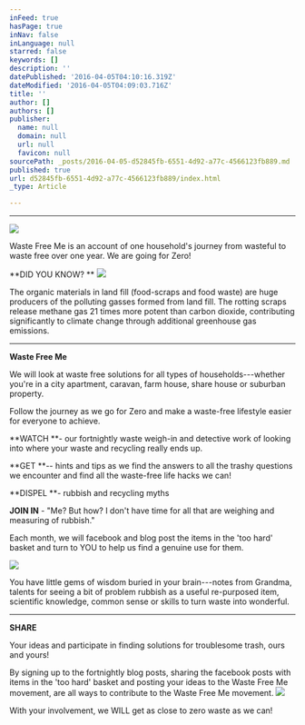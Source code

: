 ```yaml
---
inFeed: true
hasPage: true
inNav: false
inLanguage: null
starred: false
keywords: []
description: ''
datePublished: '2016-04-05T04:10:16.319Z'
dateModified: '2016-04-05T04:09:03.716Z'
title: ''
author: []
authors: []
publisher:
  name: null
  domain: null
  url: null
  favicon: null
sourcePath: _posts/2016-04-05-d52845fb-6551-4d92-a77c-4566123fb889.md
published: true
url: d52845fb-6551-4d92-a77c-4566123fb889/index.html
_type: Article

---
```

****
![](https://the-grid-user-content.s3-us-west-2.amazonaws.com/c3dbae8d-11d0-4c93-92bb-e164ffb9be93.png)

Waste Free Me is an account of one household's journey from wasteful to
waste free over one year. We are going for Zero!

**DID YOU KNOW? **
![](https://the-grid-user-content.s3-us-west-2.amazonaws.com/98df3ddb-55ba-4ce2-9892-79e3ee5f500e.jpg)

The organic materials in land fill (food-scraps and food waste) are
huge producers of the polluting gasses formed from land fill. The rotting
scraps release methane gas 21 times more potent than carbon dioxide,
contributing significantly to climate change through additional greenhouse gas
emissions.

****

**Waste
Free Me**

We will look at
waste free solutions for all types of households---whether you're in a city
apartment, caravan, farm house, share house or suburban property.

Follow the journey as we go for Zero and make a waste-free lifestyle
easier for everyone to achieve.

**WATCH **- our fortnightly waste weigh-in and detective work of looking
into where your waste and recycling really ends up.

**GET **-- hints and tips as we find the answers to all the trashy questions
we encounter and find all the waste-free life hacks we can!

**DISPEL **- rubbish and recycling myths

**JOIN IN** - "Me? But how? I
don't have time for all that are weighing and measuring of rubbish."

Each month, we will facebook and blog post the items in the 'too hard'
basket and turn to YOU to help us find a genuine use for them. 

![](https://the-grid-user-content.s3-us-west-2.amazonaws.com/aa9b1672-ea49-4004-b09f-a128a675dfb5.jpg)

You have little gems of wisdom buried in your brain---notes from Grandma,
talents for seeing a bit of problem rubbish as a useful re-purposed item,
scientific knowledge, common sense or skills to turn waste into wonderful. 

****

**SHARE**

Your ideas and participate in finding solutions for troublesome
trash, ours and yours! 

By signing up to the fortnightly blog posts, sharing the facebook posts with items in the 'too
hard' basket and posting your ideas to
the Waste Free Me movement, are all ways to contribute to the Waste Free Me
movement.
![](https://the-grid-user-content.s3-us-west-2.amazonaws.com/7deb2cd5-9d45-4a84-8b47-3ba97c0c497f.jpg)

With your involvement, we WILL get as close to zero waste as we can!